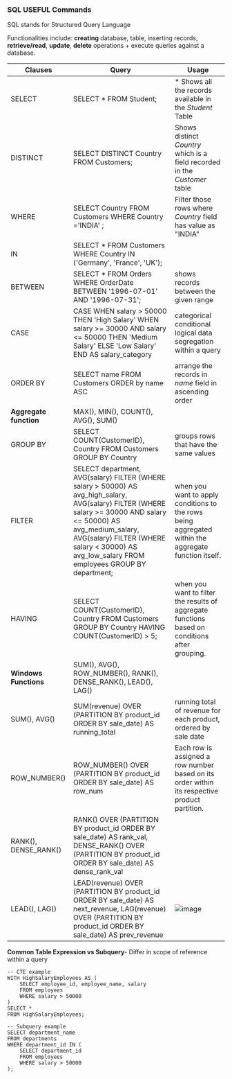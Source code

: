 ### SQL USEFUL Commands
SQL stands for Structured Query Language

Functionalities include: **creating** database, table, inserting records, **retrieve/read**, **update**, **delete** operations +  execute queries against a database.


Clauses    |  Query  | Usage
-------------|---------------------|---------------------|
| SELECT  | SELECT * FROM Student;  | * Shows all the records available in the _Student_ Table  |
| DISTINCT  |  SELECT DISTINCT Country FROM Customers; | Shows distinct _Country_ which is a field recorded in the _Customer_ table  |
| WHERE  | SELECT Country FROM Customers WHERE Country ='INDIA' ; | Filter those rows where _Country_ field has value as "INDIA" |
| IN  | SELECT * FROM Customers WHERE Country IN ('Germany', 'France', 'UK'); |   |
| BETWEEN  | SELECT * FROM Orders WHERE OrderDate BETWEEN '1996-07-01' AND '1996-07-31'; |  shows records between the given range |
| CASE | CASE WHEN salary > 50000 THEN 'High Salary'  WHEN salary >= 30000 AND salary <= 50000 THEN 'Medium Salary'  ELSE 'Low Salary'  END AS salary_category|  categorical  conditional logical data segregation within a query |
| ORDER BY |  SELECT name FROM Customers ORDER by name ASC | arrange the records in _name_ field in ascending order  |
|  **Aggregate function** | MAX(), MIN(), COUNT(), AVG(), SUM()|   |
| GROUP BY | SELECT COUNT(CustomerID), Country FROM Customers GROUP BY Country| groups rows that have the same values |
| FILTER  | SELECT department,    AVG(salary) FILTER (WHERE salary > 50000) AS avg_high_salary,    AVG(salary) FILTER (WHERE salary >= 30000 AND salary <= 50000) AS avg_medium_salary,    AVG(salary) FILTER (WHERE salary < 30000) AS avg_low_salary FROM employees GROUP BY department; | when you want to apply conditions to the rows being aggregated within the aggregate function itself. |
| HAVING  |  SELECT COUNT(CustomerID), Country FROM Customers GROUP BY Country HAVING COUNT(CustomerID) > 5; | when you want to filter the results of aggregate functions based on conditions after grouping. |
| **Windows Functions** |SUM(), AVG(), ROW_NUMBER(), RANK(), DENSE_RANK(), LEAD(), LAG()| |
|  SUM(), AVG()  |  SUM(revenue) OVER (PARTITION BY product_id ORDER BY sale_date) AS running_total  |  running total of revenue for each product, ordered by sale date   |
|  ROW_NUMBER()   |  ROW_NUMBER() OVER (PARTITION BY product_id ORDER BY sale_date) AS row_num  |  Each row is assigned a row number based on its order within its respective product partition.  |
|  RANK(), DENSE_RANK()| RANK() OVER (PARTITION BY product_id ORDER BY sale_date) AS rank_val,    DENSE_RANK() OVER (PARTITION BY product_id ORDER BY sale_date) AS dense_rank_val   |    |
|  LEAD(), LAG()    | LEAD(revenue) OVER (PARTITION BY product_id ORDER BY sale_date) AS next_revenue,    LAG(revenue) OVER (PARTITION BY product_id ORDER BY sale_date) AS prev_revenue   |  ![image](https://github.com/dhirajmahato/Cheatsheet/assets/33785298/3d721717-2398-4dc0-a617-c05c2b1ca7d7)  |


**Common Table Expression vs Subquery**- Differ in scope of reference within a query
```
-- CTE example
WITH HighSalaryEmployees AS (
    SELECT employee_id, employee_name, salary
    FROM employees
    WHERE salary > 50000
)
SELECT *
FROM HighSalaryEmployees;

-- Subquery example
SELECT department_name
FROM departments
WHERE department_id IN (
    SELECT department_id
    FROM employees
    WHERE salary > 50000
);
```
